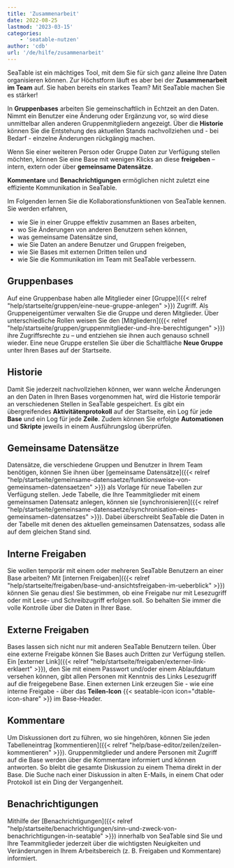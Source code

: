 ```yaml
---
title: 'Zusammenarbeit'
date: 2022-08-25
lastmod: '2023-03-15'
categories:
    - 'seatable-nutzen'
author: 'cdb'
url: '/de/hilfe/zusammenarbeit'
---
```


SeaTable ist ein mächtiges Tool, mit dem Sie für sich ganz alleine Ihre Daten organisieren können. Zur Höchstform läuft es aber bei der **Zusammenarbeit im Team** auf. Sie haben bereits ein starkes Team? Mit SeaTable machen Sie es stärker!

In **Gruppenbases** arbeiten Sie gemeinschaftlich in Echtzeit an den Daten. Nimmt ein Benutzer eine Änderung oder Ergänzung vor, so wird diese unmittelbar allen anderen Gruppenmitgliedern angezeigt. Über die **Historie** können Sie die Entstehung des aktuellen Stands nachvollziehen und - bei Bedarf - einzelne Änderungen rückgängig machen.

Wenn Sie einer weiteren Person oder Gruppe Daten zur Verfügung stellen möchten, können Sie eine Base mit wenigen Klicks an diese **freigeben** – intern, extern oder über **gemeinsame Datensätze**.

**Kommentare** und **Benachrichtigungen** ermöglichen nicht zuletzt eine effiziente Kommunikation in SeaTable.

Im Folgenden lernen Sie die Kollaborationsfunktionen von SeaTable kennen. Sie werden erfahren,

- wie Sie in einer Gruppe effektiv zusammen an Bases arbeiten,
- wo Sie Änderungen von anderen Benutzern sehen können,
- was gemeinsame Datensätze sind,
- wie Sie Daten an andere Benutzer und Gruppen freigeben,
- wie Sie Bases mit externen Dritten teilen und
- wie Sie die Kommunikation im Team mit SeaTable verbessern.

## Gruppenbases

Auf eine Gruppenbase haben alle Mitglieder einer [Gruppe]({{< relref "help/startseite/gruppen/eine-neue-gruppe-anlegen" >}}) Zugriff. Als Gruppeneigentümer verwalten Sie die Gruppe und deren Mitglieder. Über unterschiedliche Rollen weisen Sie den [Mitgliedern]({{< relref "help/startseite/gruppen/gruppenmitglieder-und-ihre-berechtigungen" >}}) ihre Zugriffsrechte zu – und entziehen sie ihnen auch genauso schnell wieder. Eine neue Gruppe erstellen Sie über die Schaltfläche **Neue Gruppe** unter Ihren Bases auf der Startseite.

## Historie

Damit Sie jederzeit nachvollziehen können, wer wann welche Änderungen an den Daten in Ihren Bases vorgenommen hat, wird die Historie temporär an verschiedenen Stellen in SeaTable gespeichert. Es gibt ein übergreifendes **Aktivitätenprotokoll** auf der Startseite, ein Log für jede **Base** und ein Log für jede **Zeile**. Zudem können Sie erfolgte **Automationen** und **Skripte** jeweils in einem Ausführungslog überprüfen.

## Gemeinsame Datensätze

Datensätze, die verschiedene Gruppen und Benutzer in Ihrem Team benötigen, können Sie ihnen über [gemeinsame Datensätze]({{< relref "help/startseite/gemeinsame-datensaetze/funktionsweise-von-gemeinsamen-datensaetzen" >}}) als Vorlage für neue Tabellen zur Verfügung stellen. Jede Tabelle, die Ihre Teammitglieder mit einem gemeinsamen Datensatz anlegen, können sie [synchronisieren]({{< relref "help/startseite/gemeinsame-datensaetze/synchronisation-eines-gemeinsamen-datensatzes" >}}). Dabei überschreibt SeaTable die Daten in der Tabelle mit denen des aktuellen gemeinsamen Datensatzes, sodass alle auf dem gleichen Stand sind.

## Interne Freigaben

Sie wollen temporär mit einem oder mehreren SeaTable Benutzern an einer Base arbeiten? Mit [internen Freigaben]({{< relref "help/startseite/freigaben/base-und-ansichtsfreigaben-im-ueberblick" >}}) können Sie genau dies! Sie bestimmen, ob eine Freigabe nur mit Lesezugriff oder mit Lese- und Schreibzugriff erfolgen soll. So behalten Sie immer die volle Kontrolle über die Daten in Ihrer Base.

## Externe Freigaben

Bases lassen sich nicht nur mit anderen SeaTable Benutzern teilen. Über eine externe Freigabe können Sie Bases auch Dritten zur Verfügung stellen. Ein [externer Link]({{< relref "help/startseite/freigaben/externer-link-erklaert" >}}), den Sie mit einem Passwort und/oder einem Ablaufdatum versehen können, gibt allen Personen mit Kenntnis des Links Lesezugriff auf die freigegebene Base. Einen externen Link erzeugen Sie - wie eine interne Freigabe - über das **Teilen-Icon** {{< seatable-icon icon="dtable-icon-share" >}} im Base-Header.

## Kommentare

Um Diskussionen dort zu führen, wo sie hingehören, können Sie jeden Tabelleneintrag [kommentieren]({{< relref "help/base-editor/zeilen/zeilen-kommentieren" >}}). Gruppenmitglieder und andere Personen mit Zugriff auf die Base werden über die Kommentare informiert und können antworten. So bleibt die gesamte Diskussion zu einem Thema direkt in der Base. Die Suche nach einer Diskussion in alten E-Mails, in einem Chat oder Protokoll ist ein Ding der Vergangenheit.

## Benachrichtigungen

Mithilfe der [Benachrichtigungen]({{< relref "help/startseite/benachrichtigungen/sinn-und-zweck-von-benachrichtigungen-in-seatable" >}}) innerhalb von SeaTable sind Sie und Ihre Teammitglieder jederzeit über die wichtigsten Neuigkeiten und Veränderungen in Ihrem Arbeitsbereich (z. B. Freigaben und Kommentare) informiert.
